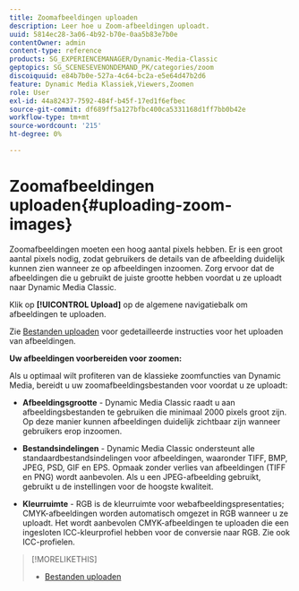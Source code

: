 ```yaml
---
title: Zoomafbeeldingen uploaden
description: Leer hoe u Zoom-afbeeldingen uploadt.
uuid: 5814ec28-3a06-4b92-b70e-0aa5b83e7b0e
contentOwner: admin
content-type: reference
products: SG_EXPERIENCEMANAGER/Dynamic-Media-Classic
geptopics: SG_SCENESEVENONDEMAND_PK/categories/zoom
discoiquuid: e84b7b0e-527a-4c64-bc2a-e5e64d47b2d6
feature: Dynamic Media Klassiek,Viewers,Zoomen
role: User
exl-id: 44a82437-7592-484f-b45f-17ed1f6efbec
source-git-commit: df689ff5a127bfbc400ca5331168d1ff7bb0b42e
workflow-type: tm+mt
source-wordcount: '215'
ht-degree: 0%

---
```


# Zoomafbeeldingen uploaden{#uploading-zoom-images}

Zoomafbeeldingen moeten een hoog aantal pixels hebben. Er is een groot aantal pixels nodig, zodat gebruikers de details van de afbeelding duidelijk kunnen zien wanneer ze op afbeeldingen inzoomen. Zorg ervoor dat de afbeeldingen die u gebruikt de juiste grootte hebben voordat u ze uploadt naar Dynamic Media Classic.

Klik op **[!UICONTROL Upload]** op de algemene navigatiebalk om afbeeldingen te uploaden.

Zie [Bestanden uploaden](uploading-files.md#uploading_files) voor gedetailleerde instructies voor het uploaden van afbeeldingen.

**Uw afbeeldingen voorbereiden voor zoomen:**

Als u optimaal wilt profiteren van de klassieke zoomfuncties van Dynamic Media, bereidt u uw zoomafbeeldingsbestanden voor voordat u ze uploadt:

* **Afbeeldingsgrootte**  - Dynamic Media Classic raadt u aan afbeeldingsbestanden te gebruiken die minimaal 2000 pixels groot zijn. Op deze manier kunnen afbeeldingen duidelijk zichtbaar zijn wanneer gebruikers erop inzoomen.

* **Bestandsindelingen**  - Dynamic Media Classic ondersteunt alle standaardbestandsindelingen voor afbeeldingen, waaronder TIFF, BMP, JPEG, PSD, GIF en EPS. Opmaak zonder verlies van afbeeldingen (TIFF en PNG) wordt aanbevolen. Als u een JPEG-afbeelding gebruikt, gebruikt u de instellingen voor de hoogste kwaliteit.

* **Kleurruimte**  - RGB is de kleurruimte voor webafbeeldingspresentaties; CMYK-afbeeldingen worden automatisch omgezet in RGB wanneer u ze uploadt. Het wordt aanbevolen CMYK-afbeeldingen te uploaden die een ingesloten ICC-kleurprofiel hebben voor de conversie naar RGB. Zie ook ICC-profielen.

>[!MORELIKETHIS]
>
>* [Bestanden uploaden](uploading-files.md#uploading_files)

